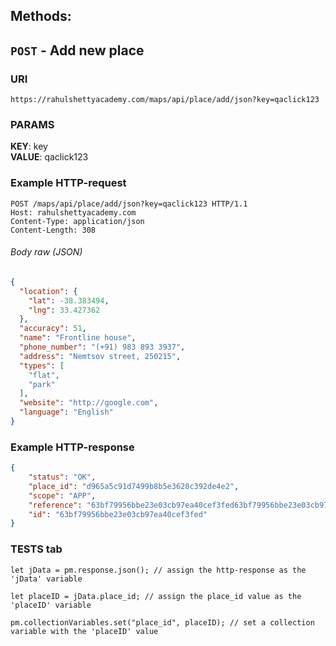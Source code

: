 ## Methods:

## ```POST``` - **Add new place**

### URI
```https://rahulshettyacademy.com/maps/api/place/add/json?key=qaclick123```

### PARAMS
**KEY**: key <br> **VALUE**: qaclick123
### Example HTTP-request
```HTTP 
POST /maps/api/place/add/json?key=qaclick123 HTTP/1.1
Host: rahulshettyacademy.com
Content-Type: application/json
Content-Length: 308
```
###### Body raw (JSON)
```json
{
  "location": {
    "lat": -38.383494,
    "lng": 33.427362
  },
  "accuracy": 51,
  "name": "Frontline house",
  "phone_number": "(+91) 983 893 3937",
  "address": "Nemtsov street, 250215",
  "types": [
    "flat",
    "park"
  ],
  "website": "http://google.com",
  "language": "English"
}
```

### Example HTTP-response 

```json
{
    "status": "OK",
    "place_id": "d965a5c91d7499b8b5e3620c392de4e2",
    "scope": "APP",
    "reference": "63bf79956bbe23e03cb97ea40cef3fed63bf79956bbe23e03cb97ea40cef3fed",
    "id": "63bf79956bbe23e03cb97ea40cef3fed"
}
```

### TESTS tab

```JS
let jData = pm.response.json(); // assign the http-response as the 'jData' variable

let placeID = jData.place_id; // assign the place_id value as the 'placeID' variable

pm.collectionVariables.set("place_id", placeID); // set a collection variable with the 'placeID' value 
```
